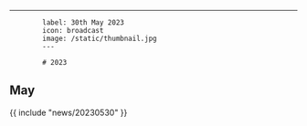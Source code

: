 ---
            label: 30th May 2023
            icon: broadcast
            image: /static/thumbnail.jpg
            ---

            # 2023
## May

{{ include "news/20230530" }}